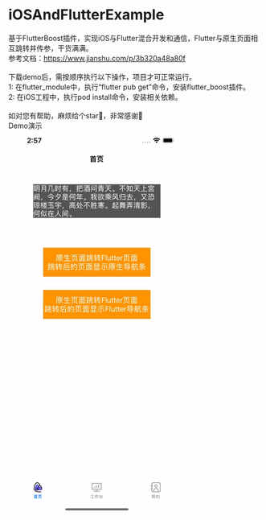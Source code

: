 # iOSAndFlutterExample
基于FlutterBoost插件，实现iOS与Flutter混合开发和通信，Flutter与原生页面相互跳转并传参，干货满满。               
参考文档：https://www.jianshu.com/p/3b320a48a80f                                                             
<br>
下载demo后，需按顺序执行以下操作，项目才可正常运行。                                                         
1: 在flutter_module中，执行“flutter pub get”命令，安装flutter_boost插件。                                       
2: 在iOS工程中，执行pod install命令，安装相关依赖。                         
<br>
如对您有帮助，麻烦给个star🌟，非常感谢🙏
<br>
Demo演示                                                                                                                                                                                
![image](https://github.com/zhwIdea/iOSAndFlutterExample/blob/main/示例演示.gif)
